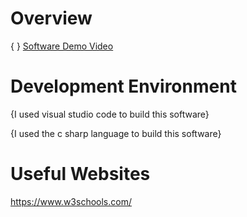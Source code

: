 # Overview

{ }
[Software Demo Video](https://youtu.be/jwnsMpX-a-4)

# Development Environment

{I used visual studio code to build this software}

{I used the c sharp language to build this software}

# Useful Websites
https://www.w3schools.com/

